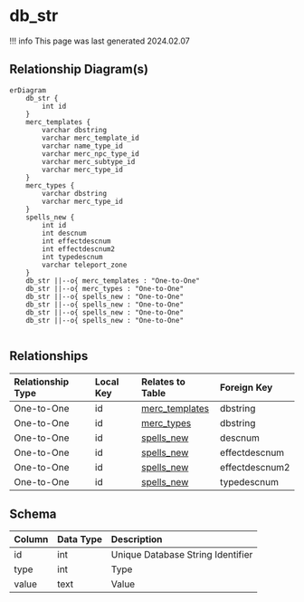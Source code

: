 # db_str

!!! info
	This page was last generated 2024.02.07

## Relationship Diagram(s)

```mermaid
erDiagram
    db_str {
        int id
    }
    merc_templates {
        varchar dbstring
        varchar merc_template_id
        varchar name_type_id
        varchar merc_npc_type_id
        varchar merc_subtype_id
        varchar merc_type_id
    }
    merc_types {
        varchar dbstring
        varchar merc_type_id
    }
    spells_new {
        int id
        int descnum
        int effectdescnum
        int effectdescnum2
        int typedescnum
        varchar teleport_zone
    }
    db_str ||--o{ merc_templates : "One-to-One"
    db_str ||--o{ merc_types : "One-to-One"
    db_str ||--o{ spells_new : "One-to-One"
    db_str ||--o{ spells_new : "One-to-One"
    db_str ||--o{ spells_new : "One-to-One"
    db_str ||--o{ spells_new : "One-to-One"


```


## Relationships

| Relationship Type | Local Key | Relates to Table | Foreign Key |
| :--- | :--- | :--- | :--- |
| One-to-One | id | [merc_templates](../../schema/mercenaries/merc_templates.md) | dbstring |
| One-to-One | id | [merc_types](../../schema/mercenaries/merc_types.md) | dbstring |
| One-to-One | id | [spells_new](../../schema/spells/spells_new.md) | descnum |
| One-to-One | id | [spells_new](../../schema/spells/spells_new.md) | effectdescnum |
| One-to-One | id | [spells_new](../../schema/spells/spells_new.md) | effectdescnum2 |
| One-to-One | id | [spells_new](../../schema/spells/spells_new.md) | typedescnum |


## Schema

| Column | Data Type | Description |
| :--- | :--- | :--- |
| id | int | Unique Database String Identifier |
| type | int | Type |
| value | text | Value |

